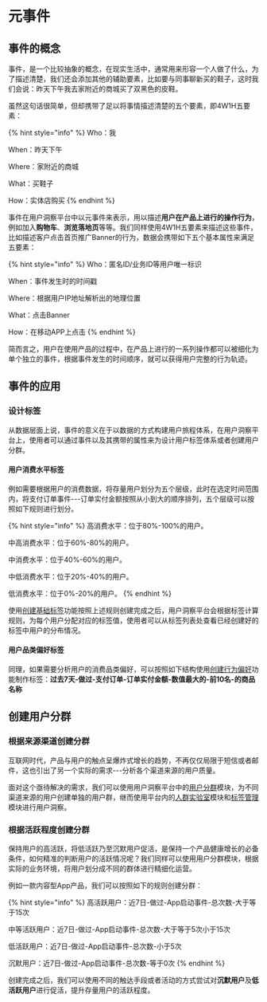 # 元事件

## 事件的概念

事件，是一个比较抽象的概念，在现实生活中，通常用来形容一个人做了什么，为了描述清楚，我们还会添加其他的辅助要素，比如要与同事聊新买的鞋子，这时我们会说：昨天下午我去家附近的商城买了双黑色的皮鞋。

虽然这句话很简单，但却携带了足以将事情描述清楚的五个要素，即4W1H五要素：

{% hint style="info" %}
Who：我

When：昨天下午

Where：家附近的商城

What：买鞋子

How：实体店购买
{% endhint %}

事件在用户洞察平台中以元事件来表示，用以描述**用户在产品上进行的操作行为**，例如加入**购物车**、**浏览落地页**等等。我们同样使用4W1H五要素来描述这些事件，比如描述客户点击首页推广Banner的行为，数据会携带如下五个基本属性来满足五要素：

{% hint style="info" %}
Who：匿名ID/业务ID等用户唯一标识

When：事件发生时的时间戳

Where：根据用户IP地址解析出的地理位置

What：点击Banner

How：在移动APP上点击
{% endhint %}

简而言之，用户在使用产品的过程中，在产品上进行的一系列操作都可以被细化为单个独立的事件，根据事件发生的时间顺序，就可以获得用户完整的行为轨迹。

## 事件的应用

### 设计标签

从数据层面上说，事件的意义在于以数据的方式构建用户旅程体系，在用户洞察平台上，使用者可以通过事件以及其携带的属性来为设计用户标签体系或者创建用户分群。

#### 用户消费水平标签

例如需要根据用户的消费数据，将存量用户划分为五个层级，此时在选定时间范围内，将支付订单事件---订单实付金额按照从小到大的顺序排列，五个层级可以按照如下规则进行划分。

{% hint style="info" %}
高消费水平：位于80%-100%的用户。

中高消费水平：位于60%-80%的用户。

中消费水平：位于40%-60%的用户。

中低消费水平：位于20%-40%的用户。

低消费水平：位于0%-20%的用户。
{% endhint %}

使用[创建基础标签](https://app.gitbook.com/s/-Mb44DRH0tCE1eBTrMf4/productsusingdocument/basicconcepts/%E6%A0%87%E7%AD%BE%E7%AE%A1%E7%90%86.md)功能按照上述规则创建完成之后，用户洞察平台会根据标签计算规则，为每个用户分配对应的标签值，使用者可以从标签列表处查看已经创建好的标签中用户的分布情况。

#### 用户品类偏好标签

同理，如果需要分析用户的消费品类偏好，可以按照如下结构使用[创建行为偏好](https://app.gitbook.com/s/-Mb44DRH0tCE1eBTrMf4/productsusingdocument/basicconcepts/%E6%A0%87%E7%AD%BE%E7%AE%A1%E7%90%86.md)功能制作标签：​**过去7天-做过-支付订单-订单实付金额-数值最大的-前10名-的商品名称**​

## 创建用户分群

### 根据来源渠道创建分群

互联网时代，产品与用户的触点呈爆炸式增长的趋势，不再仅仅局限于短信或者邮件，这也引出了另一个实际的需求---分析各个渠道来源的用户质量。

面对这个亟待解决的需求，我们可以使用用户洞察平台中的[用户分群](https://app.gitbook.com/s/-Mb44DRH0tCE1eBTrMf4/productsusingdocument/basicconcepts/%E7%94%A8%E6%88%B7%E5%88%86%E7%BE%A4.md)模块，为不同渠道来源的用户创建单独的用户群，继而使用平台内的[人群实验室](https://app.gitbook.com/s/-Mb44DRH0tCE1eBTrMf4/productsusingdocument/basicconcepts/%E4%BA%BA%E7%BE%A4%E5%AE%9E%E9%AA%8C%E5%AE%A4.md)模块和[标签管理](https://app.gitbook.com/s/-Mb44DRH0tCE1eBTrMf4/productsusingdocument/basicconcepts/%E6%A0%87%E7%AD%BE%E7%AE%A1%E7%90%86.md)模块进行用户洞察。

### 根据活跃程度创建分群

保持用户的高活跃，将低活跃乃至沉默用户促活，是保持一个产品健康增长的必备条件，如何精准的判断用户的活跃情况呢？我们同样可以使用用户分群模块，根据实际的业务环境，将用户划分成不同的群体进行精细化运营。

例如一款内容型App产品，我们可以按照如下的规则创建分群：

{% hint style="info" %}
高活跃用户：近7日-做过-App启动事件-总次数-大于等于15次

中等活跃用户：近7日-做过-App启动事件-总次数-大于等于5次小于15次

低活跃用户：近7日-做过-App启动事件-总次数-小于5次

沉默用户：近7日-做过-App启动事件-总次数-等于0次
{% endhint %}

创建完成之后，我们可以使用不同的触达手段或者活动的方式尝试对**沉默用户**及**低活跃用户**进行促活，提升存量用户的活跃程度。
